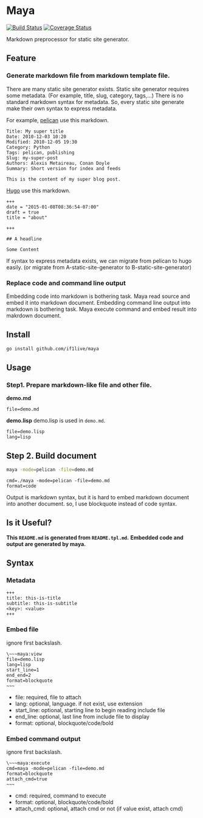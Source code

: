 # Maya

[![Build Status](https://travis-ci.org/if1live/maya.svg?branch=master)](https://travis-ci.org/if1live/maya)
[![Coverage Status](https://coveralls.io/repos/github/if1live/maya/badge.svg?branch=master)](https://coveralls.io/github/if1live/maya?branch=master)

Markdown preprocessor for static site generator.

## Feature
### Generate markdown file from markdown template file.
There are many static site generator exists.
Static site generator requires some metadata. (For example, title, slug, category, tags,...)
There is no standard markdown syntax for metadata.
So, every static site generate make their own syntax to express metadata.

For example, [pelican](http://blog.getpelican.com/) use this markdown.

```
Title: My super title
Date: 2010-12-03 10:20
Modified: 2010-12-05 19:30
Category: Python
Tags: pelican, publishing
Slug: my-super-post
Authors: Alexis Metaireau, Conan Doyle
Summary: Short version for index and feeds

This is the content of my super blog post.
```

[Hugo](https://gohugo.io/) use this markdown.

```
+++
date = "2015-01-08T08:36:54-07:00"
draft = true
title = "about"

+++

## A headline

Some Content
```

If syntax to express metadata exists, we can migrate from pelican to hugo easily.
(or migrate from A-static-site-generator to B-static-site-generator)

### Replace code and command line output
Embedding code into markdown is bothering task. Maya read source and embed it into markdown document.
Embedding command line output into markdown is bothering task. Maya execute command and embed result into makrdown document.


## Install

```bash
go install github.com/if1live/maya
```
## Usage

### Step1. Prepare markdown-like file and other file.

**demo.md**

~~~maya:view
file=demo.md
~~~

**demo.lisp**
demo.lisp is used in ``demo.md``.

~~~maya:view
file=demo.lisp
lang=lisp
~~~

## Step 2. Build document

```bash
maya -mode=pelican -file=demo.md
```

~~~maya:execute
cmd=./maya -mode=pelican -file=demo.md
format=code
~~~

Output is markdown syntax, but it is hard to embed markdown document into another document. so, I use blockquote instead of code syntax.

## Is it Useful?

**This `README.md` is generated from `README.tpl.md`.**
**Embedded code and output are generated by maya.**

## Syntax
### Metadata
```
+++
title: this-is-title
subtitle: this-is-subtitle
<key>: <value>
+++
```

### Embed file

ignore first backslash.

```
\~~~maya:view
file=demo.lisp
lang=lisp
start_line=1
end_end=2
format=blockquote
~~~
```

* file: required, file to attach
* lang: optional, language. if not exist, use extension
* start_line: optional, starting line to begin reading include file
* end_line: optional, last line from include file to display
* format: optional, blockquote/code/bold

### Embed command output

ignore first backslash.

```
\~~~maya:execute
cmd=maya -mode=pelican -file=demo.md
format=blockquote
attach_cmd=true
~~~
```

* cmd: required, command to execute
* format: optional, blockquote/code/bold
* attach_cmd: optional, attach cmd or not (if value exist, attach cmd)
